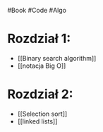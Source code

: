 #Book #Code #Algo 
# Rozdział 1:
- [[Binary search algorithm]]
- [[notacja Big O]]

# Rozdział 2:
- [[Selection sort]]
- [[linked lists]] 
